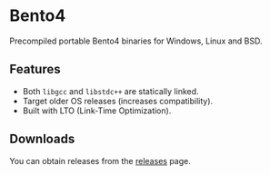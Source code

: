 # Bento4

Precompiled portable Bento4 binaries for Windows, Linux and BSD.

## Features

* Both `libgcc` and `libstdc++` are statically linked.
* Target older OS releases (increases compatibility).
* Built with LTO (Link-Time Optimization).

## Downloads

You can obtain releases from the [releases](https://github.com/AmanoTeam/Bento4-Builds/releases) page.
